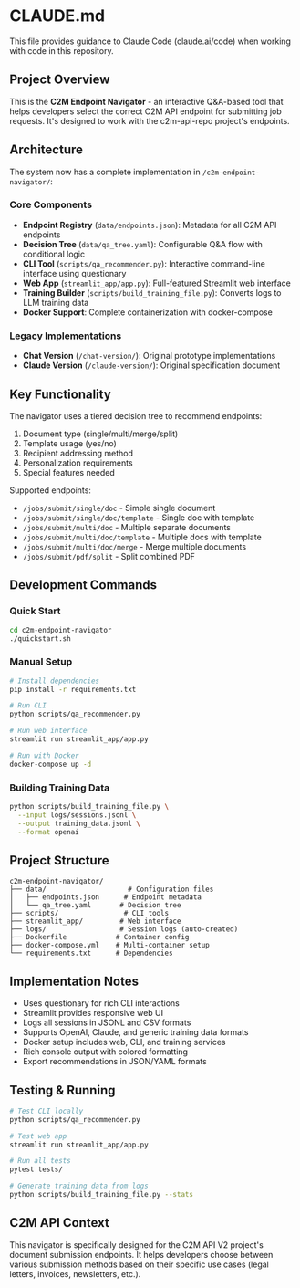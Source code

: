 # CLAUDE.md

This file provides guidance to Claude Code (claude.ai/code) when working with code in this repository.

## Project Overview

This is the **C2M Endpoint Navigator** - an interactive Q&A-based tool that helps developers select the correct C2M API endpoint for submitting job requests. It's designed to work with the c2m-api-repo project's endpoints.

## Architecture

The system now has a complete implementation in `/c2m-endpoint-navigator/`:

### Core Components

- **Endpoint Registry** (`data/endpoints.json`): Metadata for all C2M API endpoints
- **Decision Tree** (`data/qa_tree.yaml`): Configurable Q&A flow with conditional logic
- **CLI Tool** (`scripts/qa_recommender.py`): Interactive command-line interface using questionary
- **Web App** (`streamlit_app/app.py`): Full-featured Streamlit web interface
- **Training Builder** (`scripts/build_training_file.py`): Converts logs to LLM training data
- **Docker Support**: Complete containerization with docker-compose

### Legacy Implementations
- **Chat Version** (`/chat-version/`): Original prototype implementations
- **Claude Version** (`/claude-version/`): Original specification document

## Key Functionality

The navigator uses a tiered decision tree to recommend endpoints:
1. Document type (single/multi/merge/split)
2. Template usage (yes/no)
3. Recipient addressing method
4. Personalization requirements
5. Special features needed

Supported endpoints:
- `/jobs/submit/single/doc` - Simple single document
- `/jobs/submit/single/doc/template` - Single doc with template
- `/jobs/submit/multi/doc` - Multiple separate documents
- `/jobs/submit/multi/doc/template` - Multiple docs with template
- `/jobs/submit/multi/doc/merge` - Merge multiple documents
- `/jobs/submit/pdf/split` - Split combined PDF

## Development Commands

### Quick Start
```bash
cd c2m-endpoint-navigator
./quickstart.sh
```

### Manual Setup
```bash
# Install dependencies
pip install -r requirements.txt

# Run CLI
python scripts/qa_recommender.py

# Run web interface
streamlit run streamlit_app/app.py

# Run with Docker
docker-compose up -d
```

### Building Training Data
```bash
python scripts/build_training_file.py \
  --input logs/sessions.jsonl \
  --output training_data.jsonl \
  --format openai
```

## Project Structure

```
c2m-endpoint-navigator/
├── data/                    # Configuration files
│   ├── endpoints.json      # Endpoint metadata
│   └── qa_tree.yaml       # Decision tree
├── scripts/                # CLI tools
├── streamlit_app/         # Web interface
├── logs/                  # Session logs (auto-created)
├── Dockerfile            # Container config
├── docker-compose.yml    # Multi-container setup
└── requirements.txt      # Dependencies
```

## Implementation Notes

- Uses questionary for rich CLI interactions
- Streamlit provides responsive web UI
- Logs all sessions in JSONL and CSV formats
- Supports OpenAI, Claude, and generic training data formats
- Docker setup includes web, CLI, and training services
- Rich console output with colored formatting
- Export recommendations in JSON/YAML formats

## Testing & Running

```bash
# Test CLI locally
python scripts/qa_recommender.py

# Test web app
streamlit run streamlit_app/app.py

# Run all tests
pytest tests/

# Generate training data from logs
python scripts/build_training_file.py --stats
```

## C2M API Context

This navigator is specifically designed for the C2M API V2 project's document submission endpoints. It helps developers choose between various submission methods based on their specific use cases (legal letters, invoices, newsletters, etc.).